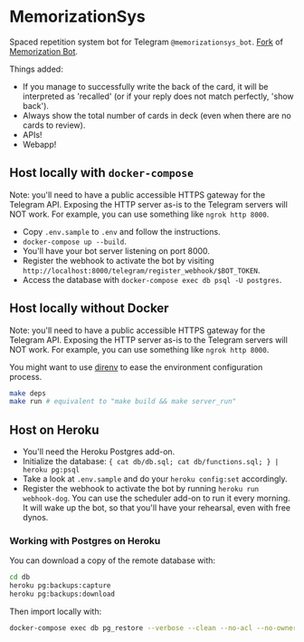 # MemorizationSys

Spaced repetition system bot for Telegram `@memorizationsys_bot`.
[Fork](https://github.com/bouk/memorizationbot) of [Memorization Bot](https://memorizationbot.com/).

Things added:

* If you manage to successfully write the back of the card, it will be interpreted as 'recalled' (or if your reply does not match perfectly, 'show back').
* Always show the total number of cards in deck (even when there are no cards to review).
* APIs!
* Webapp!

## Host locally with `docker-compose`

Note: you'll need to have a public accessible HTTPS gateway for the Telegram API.
Exposing the HTTP server as-is to the Telegram servers will NOT work.
For example, you can use something like `ngrok http 8000`.

* Copy `.env.sample` to `.env` and follow the instructions.
* `docker-compose up --build`.
* You'll have your bot server listening on port 8000.
* Register the webhook to activate the bot by visiting `http://localhost:8000/telegram/register_webhook/$BOT_TOKEN`.
* Access the database with `docker-compose exec db psql -U postgres`.

## Host locally without Docker

Note: you'll need to have a public accessible HTTPS gateway for the Telegram API.
Exposing the HTTP server as-is to the Telegram servers will NOT work.
For example, you can use something like `ngrok http 8000`.

You might want to use [direnv](https://direnv.net/) to ease the environment configuration process.

```sh
make deps
make run # equivalent to "make build && make server_run"
```

## Host on Heroku

* You'll need the Heroku Postgres add-on.
* Initialize the database: `{ cat db/db.sql; cat db/functions.sql; } | heroku pg:psql`
* Take a look at `.env.sample` and do your `heroku config:set` accordingly.
* Register the webhook to activate the bot by running `heroku run webhook-dog`. You can use the scheduler add-on to run it every morning. It will wake up the bot, so that you'll have your rehearsal, even with free dynos.

### Working with Postgres on Heroku

You can download a copy of the remote database with:

```sh
cd db
heroku pg:backups:capture
heroku pg:backups:download
```

Then import locally with:

```sh
docker-compose exec db pg_restore --verbose --clean --no-acl --no-owner -h localhost -U postgres -d postgres /docker-entrypoint-initdb.d/latest.dump
```
